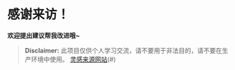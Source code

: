 # 感谢来访！
**欢迎提出建议帮我改进哦~**
> **Disclaimer:** 此项目仅供个人学习交流，请不要用于非法目的，请不要在生产环境中使用。 
[灵感来源网站](https://ciallo.cc)(#)
